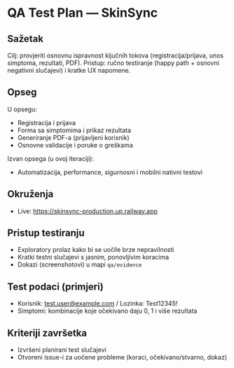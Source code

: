 # QA Test Plan — SkinSync

## Sažetak
Cilj: provjeriti osnovnu ispravnost ključnih tokova (registracija/prijava, unos simptoma, rezultati, PDF). Pristup: ručno testiranje (happy path + osnovni negativni slučajevi) i kratke UX napomene.

## Opseg
U opsegu:
- Registracija i prijava
- Forma sa simptomima i prikaz rezultata
- Generiranje PDF-a (prijavljeni korisnik)
- Osnovne validacije i poruke o greškama

Izvan opsega (u ovoj iteraciji):
- Automatizacija, performance, sigurnosni i mobilni nativni testovi

## Okruženja
- Live: https://skinsync-production.up.railway.app

## Pristup testiranju
- Exploratory prolaz kako bi se uočile brze nepravilnosti
- Kratki testni slučajevi s jasnim, ponovljivim koracima
- Dokazi (screenshotovi) u mapi `qa/evidence`

## Test podaci (primjeri)
- Korisnik: test.user@example.com / Lozinka: Test12345!
- Simptomi: kombinacije koje očekivano daju 0, 1 i više rezultata

## Kriteriji završetka
- Izvršeni planirani test slučajevi
- Otvoreni issue-i za uočene probleme (koraci, očekivano/stvarno, dokaz)
